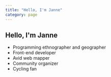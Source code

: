 ```yaml
---
title: "Hello, I'm Janne"
category: page
---
```


## Hello, I'm Janne

- Programming ethnographer and geographer
- Front-end developer
- Avid web mapper
- Community organizer 
- Cycling fan
